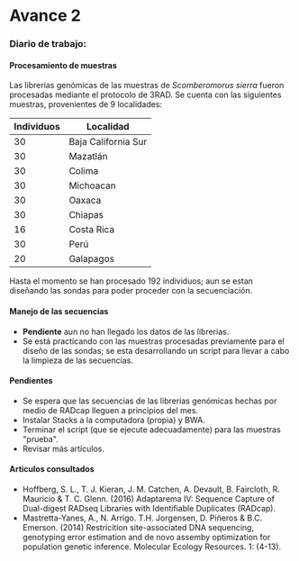# Avance 2

### Diario de trabajo:

#### Procesamiento de muestras
Las librerías genómicas de las muestras de *Scomberomorus sierra* fueron procesadas mediante el protocolo de 3RAD.  Se cuenta con las siguientes muestras, provenientes de 9 localidades:

| **Individuos** | **Localidad** | 
| -------------------- | --------------------| 
| 30 | Baja California Sur | 
| 30 | Mazatlán | 
| 30 | Colima |
| 30 | Michoacan | 
| 30 | Oaxaca | 
| 30 | Chiapas |
| 16 | Costa Rica |
| 30 | Perú |
| 20 | Galapagos | 

Hasta el momento se han procesado 192 individuos; aun se estan diseñando las sondas para poder proceder con la secuenciación.

#### Manejo de las secuencias

 + **Pendiente** aun no han llegado los datos de las librerias.
 + Se está practicando con las muestras procesadas previamente para el diseño de las sondas; se esta desarrollando un script para llevar a cabo la limpieza de las secuencias. 

#### Pendientes

+ Se espera que las secuencias de las librerias genómicas hechas por medio de RADcap lleguen a principios del mes.
+ Instalar Stacks a la computadora (propia) y BWA. 
+ Terminar el script (que se ejecute adecuadamente) para las muestras "prueba".
+ Revisar más artículos.

#### Articulos consultados
+ Hoffberg, S. L., T. J. Kieran, J. M. Catchen, A. Devault, B. Faircloth, R. Mauricio & T. C. Glenn. (2016) Adaptarema IV: Sequence Capture of Dual-digest RADseq Libraries with Identifiable Duplicates (RADcap).
+ Mastretta-Yanes, A., N. Arrigo. T.H. Jorgensen, D. Piñeros & B.C. Emerson. (2014) Restricition site-associated DNA sequencing, genotyping error estimation and de novo assemby optimization for population genetic inference. Molecular Ecology Resources. 1: (4-13).